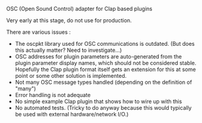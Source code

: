 OSC (Open Sound Control) adapter for Clap based plugins

Very early at this stage, do not use for production.

There are various issues :

- The oscpkt library used for OSC communications is outdated. (But does this actually matter? Need to investigate...)
- OSC addresses for plugin parameters are auto-generated from the plugin parameter display names, which
should not be considered stable. Hopefully the Clap plugin format itself gets an extension for this at some point or some other solution is implemented.
- Not many OSC message types handled (depending on the definition of "many")
- Error handling is not adequate
- No simple example Clap plugin that shows how to wire up with this
- No automated tests. (Tricky to do anyway because this would typically be used with external hardware/network I/O.)
